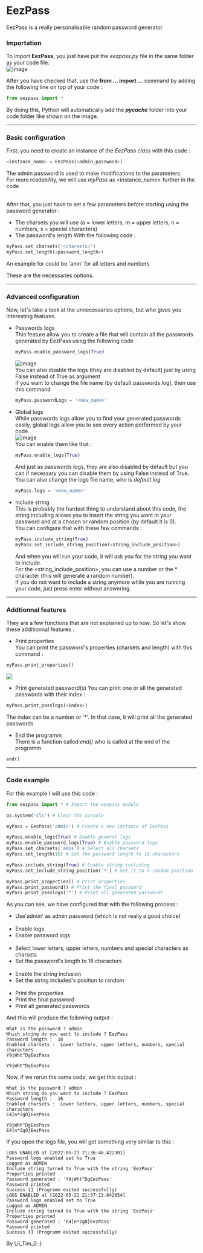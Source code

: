 # EezPass

EezPass is a really personalisable random password generator

### Importation

  To import **EezPass**, you just have put the *eezpass.py* file in the same folder as your code file.<br>
  ![image](https://user-images.githubusercontent.com/99663083/169581649-4f57038f-2621-4d2e-81df-6937fcb72dec.png)

  After you have checked that, use the **from ... import ...** command by adding the following line on top of your code :
  ```py
  from eezpass import *
  ```

  By doing this, Python will automatically add the *__pycache__* folder into your code folder like shown on the image.

***

### Basic configuration
  
First, you need to create an instance of the *EezPass class* with this code :
```py
<instance_name> = EezPass(<admin_password>)
```
The admin password is used to make modifications to the parameters.<br>
  For more readability, we will use <em>myPass</em> as <instance_name> further in the code<br><br>

After that, you just have to set a few parameters before starting using the password generator :
- The charsets you will use (a = lower letters, m = upper letters, n = numbers, s = special characters)
- The password's length
With the following code :
```py
myPass.set_charsets('<charsets>')
myPass.set_length(<password_length>)
```
An example for <charsets> could be 'amn' for all letters and numbers

These are the necessaries options.
    
***
    
### Advanced configuration
Now, let's take a look at the unnecessaries options, but who gives you interesting features.

- Passwords logs<br>
    This feature allow you to create a file that will contain all the passwords generated by EezPass using the following code 
    ```py
    myPass.enable_password_logs(True)
    ```
    ![image](https://user-images.githubusercontent.com/99663083/169659129-f6c3055c-dadc-4c70-a4e2-b42b24e03085.png)<br>
    You can also disable the logs (they are disabled by default) just by using False instead of True as argument<br>
    If you want to change the file name (by default passwords.log), then use this command
    ```py
    myPass.passwordLogs = '<new_name>'
    ```

- Global logs<br>
    While passwords logs allow you to find your generated passwords easily, global logs allow you to see every action performed by your code.<br>
    ![image](https://user-images.githubusercontent.com/99663083/169659011-615b3c08-93d6-4dcf-90c4-0004630a74cc.png)<br>
    You can enable them like that :
    ```py
    myPass.enable_logs(True)
    ```
    And just as passwords logs, they are also disabled by default but you can if necessary you can disable them by using False instead of True.<br>
    You can also change the logs file name, who is <em>default.log</em>
    ```py
    myPass.logs = '<new_name>'
    ```

- Include string<br>
    This is probably the hardest thing to understand about this code, the string including allows you to insert the string you want in your password and at a chosen or random position (by default it is 0).<br>
    You can configure that with these few commands :
    ```py
    myPass.include_string(True)
    myPass.set_include_string_position(<string_include_position>)
    ```
    And when you will run your code, it will ask you for the string you want to include.<br>
    For the <string_include_position>, you can use a number or the * character (this will generate a random number).<br>
    If you do not want to include a string anymore while you are running your code, just press enter without answering.

***
  
### Addtionnal features
They are a few functions that are not explained up to now. So let's show these additionnal features :
- Print properties<br>
You can print the password's properties (charsets and length) with this command :
```py
myPass.print_properties()
```
<img src="https://user-images.githubusercontent.com/99663083/169660355-27dc74e2-c333-413d-8eb4-80c5380700ac.png">

- Print generated password(s)
You can print one or all the generated passwords with their index :
```py
myPass.print_passlogs(<index>)
```
The index can be a number or '*'. In that case, it will print all the generated passwords

- End the programm<br>
There is a function called *end()* who is called at the end of the programm 
```py
end()
```
***
  
### Code example
For this example I will use this code :
```py
from eezpass import * # Import the eezpass module

os.system('cls') # Clear the console

myPass = EezPass('admin') # Create a new instance of EezPass

myPass.enable_logs(True) # Enable general logs
myPass.enable_password_logs(True) # Enable password logs
myPass.set_charsets('amns') # Select all charsets
myPass.set_length(16) # Set the password length to 16 characters

myPass.include_string(True) # Enable string including
myPass.set_include_string_position('*') # Set it to a random position

myPass.print_properties() # Print properties
myPass.print_password() # Print the final password
myPass.print_passlogs('*') # Print all generated passwords
```

As you can see, we have configured that with the following process :
- Use'admin' as admin password (which is not really a good choice)<br><br>
- Enable logs
- Enable password logs<br><br>
- Select lower letters, upper letters, numbers and special characters as charsets
- Set the password's length to 16 characters<br><br>
- Enable the string inclusion
- Set the string included's position to random<br><br>
- Print the properties
- Print the final password
- Print all generated passwords

And this will produce the following output :
```
What is the password ? admin
Which string do you want to include ? EezPass
Password length :  16
Enabled charsets :  Lower letters, upper letters, numbers, special characters
Y9jWht^DgEezPass

Y9jWht^DgEezPass
```

Now, if we rerun the same code, we get this output :
```
What is the password ? admin
Which string do you want to include ? EezPass
Password length :  16
Enabled charsets :  Lower letters, upper letters, numbers, special characters
E4]n*ZgO}EezPass

Y9jWht^DgEezPass
E4]n*ZgO}EezPass
```

If you open the logs file, you will get something very similar to this :
```log
LOGS ENABLED at [2022-05-21 21:36:46.422301]
Password logs enabled set to True
Logged as ADMIN
Include string turned to True with the string 'EezPass'
Properties printed
Password generated : 'Y9jWht^DgEezPass'
Password printed
Success [] (Programm exited successfully)
LOGS ENABLED at [2022-05-21 21:37:13.842654]
Password logs enabled set to True
Logged as ADMIN
Include string turned to True with the string 'EezPass'
Properties printed
Password generated : 'E4]n*ZgO}EezPass'
Password printed
Success [] (Programm exited successfully)
```
  
By Lil_Tim_0 ;)
